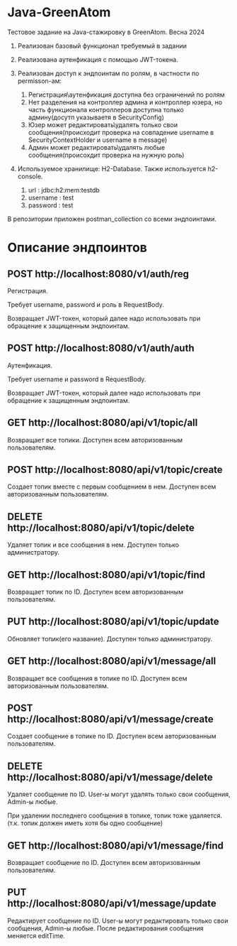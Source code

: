 # Java-GreenAtom

Тестовое задание на Java-стажировку в GreenAtom. Весна 2024

1. Реализован базовый функционал требуемый в задании

2. Реализована аутенфикация с помощью JWT-токена.

3. Реализован доступ к эндпоинтам по ролям, в частности по permisson-ам:

    1. Регистрация\аутенфикация доступна без ограничений по ролям
    2. Нет разделения на контроллер админа и контроллер юзера, но часть функционала контроллеров
       доступна только админу(досутп указываетя в SecurityConfig)
    3. Юзер может редактировать\удалять только свои сообщения(происходит проверка на совпадение
       username в SecurityContextHolder и username в message)
    4. Админ может редактировать\удалять любые сообщения(происохдит проверка на нужную роль)

4. Используемое хранилище: H2-Database. Также используется h2-console.
    1. url : jdbc:h2:mem:testdb
    2. username : test
    3. password : test

В репозитории приложен postman_collection со всеми эндпоинтами.

# Описание эндпоинтов


## POST http://localhost:8080/v1/auth/reg

Регистрация.

Требует username, password и роль в RequestBody.

Возвращает JWT-токен, который далее надо использовать при обращение к защищенным эндпоинтам.


## POST http://localhost:8080/v1/auth/auth

Аутенфикация.

Требует username и password в RequestBody.

Возвращает JWT-токен, который далее надо использовать при обращение к защищенным эндпоинтам.


## GET http://localhost:8080/api/v1/topic/all

Возвращает все топики. Доступен всем авторизованным пользователям.


## POST http://localhost:8080/api/v1/topic/create

Создает топик вместе с первым сообщением в нем. Доступен всем авторизованным пользователям.


## DELETE http://localhost:8080/api/v1/topic/delete

Удаляет топик и все сообщения в нем. Доступен только администратору.


## GET http://localhost:8080/api/v1/topic/find

Возвращает топик по ID. Доступен всем авторизованным пользователям.

## PUT http://localhost:8080/api/v1/topic/update

Обновляет топик(его название). Доступен только администратору.

## GET http://localhost:8080/api/v1/message/all

Возвращает все сообщения в топике по ID. Доступен всем авторизованным пользователям.

## POST http://localhost:8080/api/v1/message/create

Создает сообщение в топике по ID. Доступен всем авторизованным пользователям.

## DELETE http://localhost:8080/api/v1/message/delete

Удаляет сообщение по ID. User-ы могут удалять только свои сообщения, Admin-ы любые.

При удалении последнего сообщения в топике, топик тоже удаляется.(т.к. топик должен иметь хотя бы одно сообщение)

## GET http://localhost:8080/api/v1/message/find

Возвращает сообщение по ID. Доступен всем авторизованным пользователям.

## PUT http://localhost:8080/api/v1/message/update

Редактирует сообщение по ID. User-ы могут редактировать только свои сообщения, Admin-ы любые. После
редактирования сообщения меняется editTime.
